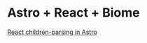 # Astro + React + Biome

[React children-parsing in Astro](https://docs.astro.build/en/guides/integrations-guide/react/#children-parsing)
